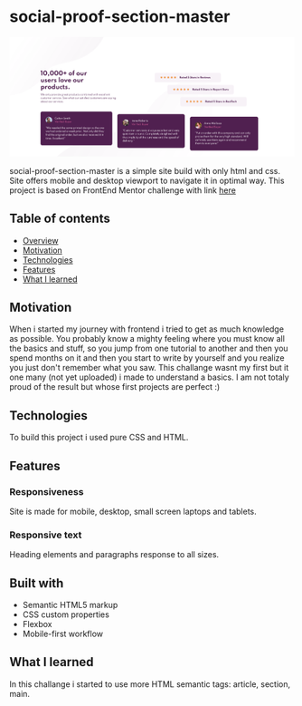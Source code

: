 # social-proof-section-master

![image](https://github.com/molszewski34/social-proof-section-master/blob/main/social-proof-section-master.png)

social-proof-section-master is a simple site build with only html and css. Site offers mobile and desktop viewport to navigate it in optimal way. This project is based on FrontEnd Mentor challenge with link [here](https://www.frontendmentor.io/challenges/social-proof-section-6e0qTv_bA)

## Table of contents

- [Overview](#overview)
- [Motivation](#motivation)
- [Technologies](#technologies)
- [Features](#features)
- [What I learned](#what-i-learned)


## Motivation
When i started my journey with frontend i tried to get as much knowledge as possible. You probably know a mighty feeling where you must know all the basics and stuff, so you jump from one tutorial to another and then you spend months on it and then you start to write by yourself and you realize you just don't remember what you saw. This challange wasnt my first but it one many (not yet uploaded) i made to understand a basics. I am not totaly proud of the result but whose first projects are perfect :)


## Technologies 
To build this project i used pure CSS and HTML.

## Features 

### Responsiveness
Site is made for mobile, desktop, small screen laptops and tablets.


### Responsive text

Heading elements and paragraphs response to all sizes.

## Built with
- Semantic HTML5 markup
- CSS custom properties
- Flexbox
- Mobile-first workflow

## What I learned

In this challange i started to use more HTML semantic tags: article, section, main.  




